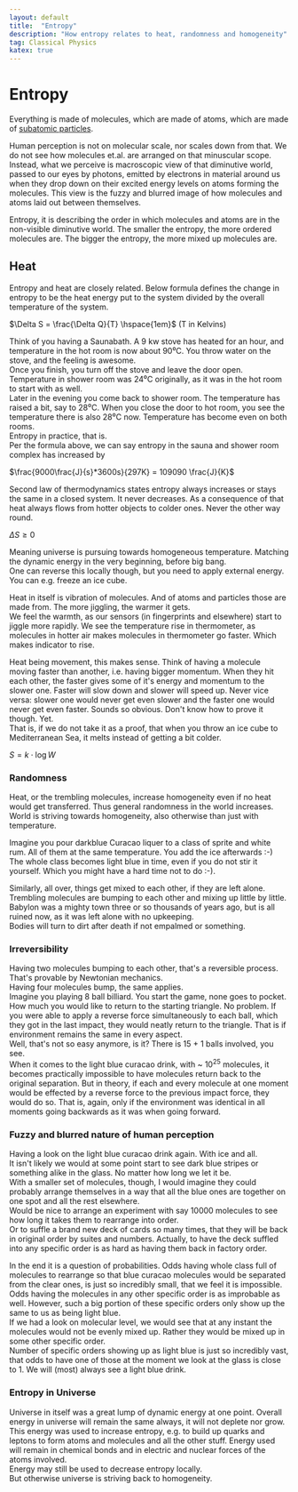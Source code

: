 ```yaml
---
layout: default
title:  "Entropy"
description: "How entropy relates to heat, randomness and homogeneity"
tag: Classical Physics
katex: true
---
```


# Entropy

Everything is made of molecules, which are made of atoms, which are made of [subatomic particles](../../../2022/09/29/subatomic-particles.html "protons, neutrons, quarks, electrons . . .").

Human perception is not on molecular scale, nor scales down from that. We do not see how molecules et.al. are arranged on that minuscular scope.  
Instead, what we perceive is macroscopic view of that diminutive world, passed to our eyes by photons, emitted by electrons in material around us when they drop down on their excited energy levels on atoms forming the molecules. This view is the fuzzy and blurred image of how molecules and atoms laid out between themselves.

Entropy, it is describing the order in which molecules and atoms are in the non-visible diminutive world. The smaller the entropy, the more ordered molecules are. The bigger the entropy, the more mixed up molecules are.

## Heat
Entropy and heat are closely related.  Below formula defines the change in entropy to be the heat energy put to the system divided by the overall temperature of the system.

$\Delta S = \frac{\Delta Q}{T} \hspace{1em}$ (T in Kelvins)

Think of you having a Saunabath.
A 9 kw stove has heated for an hour, and temperature in the hot room is now about 90⁰C. You throw water on the stove, and the feeling is awesome.  
Once you finish, you turn off the stove and leave the door open. Temperature in shower room was 24⁰C originally, as it was in the hot room to start with as well.  
Later in the evening you come back to shower room. The temperature has raised a bit, say to 28⁰C. When you close the door to hot room, you see the temperature there is also 28⁰C now. Temperature has become even on both rooms.  
Entropy in practice, that is.  
Per the formula above, we can say entropy in the sauna and shower room complex has increased by

$\frac{9000\frac{J}{s}*3600s}{297K} = 109090 \frac{J}{K}$

Second law of thermodynamics states entropy always increases or stays the same in a closed system. It never decreases. As a consequence of that heat always flows from hotter objects to colder ones. Never the other way round.  

$\Delta S \geqslant 0$

Meaning universe is pursuing towards homogeneous temperature. Matching the dynamic energy in the very beginning, before big bang.  
One can reverse this locally though, but you need to apply external energy. You can e.g. freeze an ice cube. 

Heat in itself is vibration of molecules. And of atoms and particles those are made from. The more jiggling, the warmer it gets.  
We feel the warmth, as our sensors (in fingerprints and elsewhere) start to jiggle more rapidly. We see the temperature rise in thermometer, as molecules in hotter air makes molecules in thermometer go faster. Which makes indicator to rise.

Heat being movement, this makes sense. Think of having a molecule moving faster than another, i.e. having bigger momentum. When they hit each other, the faster gives some of it's energy and momentum to the slower one. Faster will slow down and slower will speed up.  Never vice versa: slower one would never get even slower and the faster one would never get even faster. Sounds so obvious. Don't know how to prove it though. Yet.  
That is, if we do not take it as a proof, that when you throw an ice cube to Mediterranean Sea, it melts instead of getting a bit colder.


$S=k \cdot  \log{W}$

### Randomness
Heat, or the trembling molecules, increase homogeneity even if no heat would get transferred. Thus general randomness in the world increases. World is striving towards homogeneity, also otherwise than just with temperature.

Imagine you pour darkblue Curacao liquer to a class of sprite and white rum. All of them at the same temperature. You add the ice afterwards :-)  
The whole class becomes light blue in time, even if you do not stir it yourself. Which you might have a hard time not to do :-).

Similarly, all over, things get mixed to each other, if they are left alone. Trembling molecules are bumping to each other and mixing up little by little.  
Babylon was a mighty town three or so thousands of years ago, but is all ruined now, as it was left alone with no upkeeping.  
Bodies will turn to dirt after death if not empalmed or something.  

### Irreversibility
Having two molecules bumping to each other, that's a reversible process. That's provable by Newtonian mechanics.  
Having four molecules bump, the same applies.  
Imagine you playing 8 ball billiard. You start the game, none goes to pocket. How much you would like to return to the starting triangle. No problem. If you were able to apply a reverse force simultaneously to each ball, which they got in the last impact, they would neatly return to the triangle. That is if environment remains the same in every aspect.  
Well, that's not so easy anymore, is it? There is 15 + 1 balls involved, you see.  
When it comes to the light blue curacao drink, with ~ $10^{25}$ molecules, it becomes practically impossible to have molecules return back to the original separation. But in theory, if each and every molecule at one moment would be effected by a reverse force to the previous impact force, they would do so. That is, again, only if the environment was identical in all moments going backwards as it was when going forward.

### Fuzzy and blurred nature of human perception
Having a look on the light blue curacao drink again. With ice and all.  
It isn't likely we would at some point start to see dark blue stripes or something alike in the glass. No matter how long we let it be.  
With a smaller set of molecules, though, I would imagine they could probably arrange themselves in a way that all the blue ones are together on one spot and all the rest elsewhere.   
Would be nice to arrange an experiment with say 10000 molecules to see how long it takes them to rearrange into order.  
Or to suffle a brand new deck of cards so many times, that they will be back in original order by suites and numbers. Actually, to have the deck suffled into any specific order is as hard as having them back in factory order.  

In the end it is a question of probabilities. Odds having whole class full of molecules to rearrange so that blue curacao molecules would be separated from the clear ones, is just so incredibly small, that we feel it is impossible.  
Odds having the molecules in any other specific order is as improbable as well. However, such a big portion of these specific orders only show up the same to us as being light blue.  
If we had a look on molecular level, we would see that at any instant the molecules would not be evenly mixed up. Rather they would be mixed up in some other specific order.  
Number of specific orders showing up as light blue is just so incredibly vast, that odds to have one of those at the moment we look at the glass is close to 1. We will (most) always see a light blue drink.


### Entropy in Universe 
Universe in itself was a great lump of dynamic energy at one point. Overall energy in universe will remain the same always, it will not deplete nor grow.  
This energy was used to increase entropy, e.g. to build up quarks and leptons to form atoms and molecules and all the other stuff. Energy used will remain in chemical bonds and in electric and nuclear forces of the atoms involved.  
Energy may still be used to decrease entropy locally.  
But otherwise universe is striving back to homogeneity.


